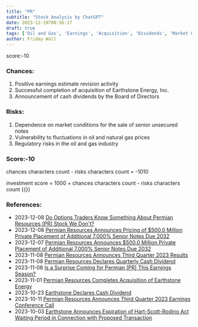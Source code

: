 ```yaml
---
title: "PR"
subtitle: "Stock Analysis by ChatGPT"
date: 2023-12-18T00:56:17
draft: true
tags: ['Oil and Gas', 'Earnings', 'Acquisition', 'Dividends', 'Market Conditions']
author: Friday Wall
---
```


score:-10
### Chances:
1. Positive earnings estimate revision activity
2. Successful completion of acquisition of Earthstone Energy, Inc.
3. Announcement of cash dividends by the Board of Directors
### Risks:
1. Dependence on market conditions for the sale of senior unsecured notes
2. Vulnerability to fluctuations in oil and natural gas prices
3. Regulatory risks in the oil and gas industry
### Score:-10
chances characters count - risks characters count = -1010

investment score = 1000 + chances characters count - risks characters count
{{<tradingview symbol="NYSE:PR">}}
### References:
- 2023-12-08 [Do Options Traders Know Something About Permian Resources (PR) Stock We Don't?](https://finance.yahoo.com/news/options-traders-know-something-permian-134400585.html)
- 2023-12-08 [Permian Resources Announces Pricing of $500.0 Million Private Placement of Additional 7.000% Senior Notes Due 2032](https://finance.yahoo.com/news/permian-resources-announces-pricing-500-210600028.html)
- 2023-12-07 [Permian Resources Announces $500.0 Million Private Placement of Additional 7.000% Senior Notes Due 2032](https://finance.yahoo.com/news/permian-resources-announces-500-0-135200774.html)
- 2023-11-08 [Permian Resources Announces Third Quarter 2023 Results](https://finance.yahoo.com/news/permian-resources-announces-third-quarter-210500755.html)
- 2023-11-08 [Permian Resources Declares Quarterly Cash Dividend](https://finance.yahoo.com/news/permian-resources-declares-quarterly-cash-210300289.html)
- 2023-11-06 [Is a Surprise Coming for Permian (PR) This Earnings Season?](https://finance.yahoo.com/news/surprise-coming-permian-pr-earnings-134800868.html)
- 2023-11-01 [Permian Resources Completes Acquisition of Earthstone Energy](https://finance.yahoo.com/news/permian-resources-completes-acquisition-earthstone-132600650.html)
- 2023-10-23 [Earthstone Declares Cash Dividend](https://finance.yahoo.com/news/earthstone-declares-cash-dividend-105800838.html)
- 2023-10-11 [Permian Resources Announces Third Quarter 2023 Earnings Conference Call](https://finance.yahoo.com/news/permian-resources-announces-third-quarter-110500398.html)
- 2023-10-03 [Earthstone Announces Expiration of Hart-Scott-Rodino Act Waiting Period in Connection with Proposed Transaction](https://finance.yahoo.com/news/earthstone-announces-expiration-hart-scott-124200950.html)


                